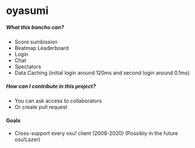# oyasumi


##### What this bancho can?
 * Score sumbission
 * Beatmap Leaderboard
 * Login
 * Chat
 * Spectators
 * Data Caching (initial login around 120ms and second login around 0.1ms)

##### How can I contribute in this project?

 - You can ask access to collaborators
 - Or create pull request
 
#### Goals
 - Cross-support every osu! client (2008-2020) (Possibly in the future osu!Lazer)

